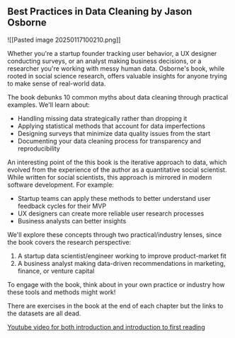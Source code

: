 ## Best Practices in Data Cleaning by Jason Osborne

![[Pasted image 20250117100210.png]]

Whether you're a startup founder tracking user behavior, a UX designer conducting surveys, or an analyst making business decisions, or a researcher you're working with messy human data. Osborne's book, while rooted in social science research, offers valuable insights for anyone trying to make sense of real-world data.

The book debunks 10 common myths about data cleaning through practical examples. We'll learn about:

- Handling missing data strategically rather than dropping it
- Applying statistical methods that account for data imperfections
- Designing surveys that minimize data quality issues from the start
- Documenting your data cleaning process for transparency and reproducibility

An interesting point of the this book is the iterative approach to data, which evolved from the experience of the author as a quantitative social scientist. While written for social scientists, this approach is mirrored in modern software development. For example:

- Startup teams can apply these methods to better understand user feedback cycles for their MVP
- UX designers can create more reliable user research processes
- Business analysts can better insights

We'll explore these concepts through two practical/industry lenses, since the book covers the research perspective:

1. A startup data scientist/engineer working to improve product-market fit
2. A business analyst making data-driven recommendations in marketing, finance, or venture capital

To engage with the book, think about in your own practice or industry how these tools and methods might work! 

There are exercises in the book at the end of each chapter but the links to the datasets are all dead.

[Youtube video for both introduction and introduction to first reading](https://www.youtube.com/watch?v=PuoA2b3OWtQ)